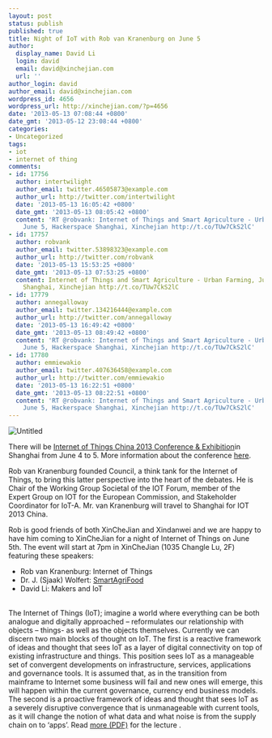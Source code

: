 ```yaml
---
layout: post
status: publish
published: true
title: Night of IoT with Rob van Kranenburg on June 5
author:
  display_name: David Li
  login: david
  email: david@xinchejian.com
  url: ''
author_login: david
author_email: david@xinchejian.com
wordpress_id: 4656
wordpress_url: http://xinchejian.com/?p=4656
date: '2013-05-13 07:08:44 +0800'
date_gmt: '2013-05-12 23:08:44 +0800'
categories:
- Uncategorized
tags:
- iot
- internet of thing
comments:
- id: 17756
  author: intertwilight
  author_email: twitter.46505873@example.com
  author_url: http://twitter.com/intertwilight
  date: '2013-05-13 16:05:42 +0800'
  date_gmt: '2013-05-13 08:05:42 +0800'
  content: 'RT @robvank: Internet of Things and Smart Agriculture - Urban Farming,
    June 5, Hackerspace Shanghai, Xinchejian http://t.co/TUw7CkS2lC'
- id: 17757
  author: robvank
  author_email: twitter.53898323@example.com
  author_url: http://twitter.com/robvank
  date: '2013-05-13 15:53:25 +0800'
  date_gmt: '2013-05-13 07:53:25 +0800'
  content: Internet of Things and Smart Agriculture - Urban Farming, June 5, Hackerspace
    Shanghai, Xinchejian http://t.co/TUw7CkS2lC
- id: 17779
  author: annegalloway
  author_email: twitter.134216444@example.com
  author_url: http://twitter.com/annegalloway
  date: '2013-05-13 16:49:42 +0800'
  date_gmt: '2013-05-13 08:49:42 +0800'
  content: 'RT @robvank: Internet of Things and Smart Agriculture - Urban Farming,
    June 5, Hackerspace Shanghai, Xinchejian http://t.co/TUw7CkS2lC'
- id: 17780
  author: emmiewakio
  author_email: twitter.407636458@example.com
  author_url: http://twitter.com/emmiewakio
  date: '2013-05-13 16:22:51 +0800'
  date_gmt: '2013-05-13 08:22:51 +0800'
  content: 'RT @robvank: Internet of Things and Smart Agriculture - Urban Farming,
    June 5, Hackerspace Shanghai, Xinchejian http://t.co/TUw7CkS2lC'
---
```

<p><img style="display:block; margin-left:auto; margin-right:auto;" src="http://blog.shanghaiaquaponics.com/wp-content/uploads/2013/05/untitled.jpg" alt="Untitled" title="untitled.jpg" border="0"/></p></p>
<p>There will be <a href="http://theinternetofthings.eu/internet-things-china-2013-conference-exhibition-shanghai-june-4-and-5">Internet of Things China 2013 Conference & Exhibition</a>in Shanghai from June 4 to 5. More information about the conference <a href="http://theinternetofthings.eu/sites/default/files/%5Buser-name%5D/IOT%202013%20Brochure%20%28EN%29%2820121019%29xie.pdf">here</a>.</p></p>
<p>Rob van Kranenburg founded Council, a think tank for the Internet of Things, to bring this latter perspective into the heart of the debates. He is Chair of the Working Group Societal of the IOT Forum, member of the Expert Group on IOT for the European Commission, and Stakeholder Coordinator for IoT-A. Mr. van Kranenburg will travel to Shanghai for IOT 2013 China.</p></p>
<p>Rob is good friends of both XinCheJian and Xindanwei and we are happy to have him coming to XinCheJian for a night of Internet of Things on June 5th. The event will start at 7pm in XinCheJian (1035 Changle Lu, 2F) featuring these speakers:</p></p>
<ul>
<li>Rob van Kranenburg: Internet of Things</li>
<li>Dr. J. (Sjaak) Wolfert: <a href="http://www.smartagrifood.eu/pilots">SmartAgriFood</a></li>
<li>David Li: Makers and IoT</li><br />
</ul></p>
<p>The Internet of Things (IoT); imagine a world where everything can be both analogue and digitally approached &ndash; reformulates our relationship with objects &ndash; things- as well as the objects themselves. Currently we can discern two main blocks of thought on IoT. The first is a reactive framework of ideas and thought that sees IoT as a layer of digital connectivity on top of existing infrastructure and things. This position sees IoT as a manageable set of convergent developments on infrastructure, services, applications and governance tools. It is assumed that, as in the transition from mainframe to Internet some business will fail and new ones will emerge, this will happen within the current governance, currency end business models. The second is a proactive framework of ideas and thought that sees IoT as a severely disruptive convergence that is unmanageable with current tools, as it will change the notion of what data and what noise is from the supply chain on to &lsquo;apps&rsquo;. Read <a href="http://xindanwei.com/wp-content/uploads/2012/06/The-Internet-of-Things.pdf">more (PDF)</a> for the lecture .</p></p>
